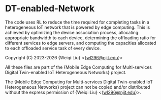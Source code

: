 # DT-enabled-Network

The code uses RL to reduce the time required for completing tasks in a heterogeneous IoT network that is powered by edge computing. This is achieved by optimizing the device association process, allocating appropriate bandwidth to each device, determining the offloading ratio for different services to edge servers, and computing the capacities allocated to each offloaded service task of every device.

Copyright (C) 2023-2026 {Weiqi Liu} <{wl296@njit.edu}>

All these files are part of the {Mobile Edge Computing for Multi-services Digital Twin-enabled IoT Heterogeneous Networks} project.

The {Mobile Edge Computing for Multi-services Digital Twin-enabled IoT Heterogeneous Networks} project can not be copied and/or distributed without the express permission of {Weiqi Liu} <{wl296@njit.edu}>.
